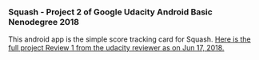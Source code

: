### Squash - Project 2 of Google Udacity Android Basic Nenodegree 2018
This android app is the simple score tracking card for Squash. 
[Here is the full project Review 1 from the udacity reviewer as on Jun 17, 2018.](https://review.udacity.com/#!/reviews/1284726/shared)
